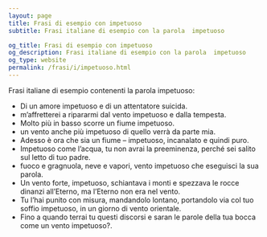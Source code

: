 ```yaml
---
layout: page
title: Frasi di esempio con impetuoso 
subtitle: Frasi italiane di esempio con la parola  impetuoso

og_title: Frasi di esempio con impetuoso 
og_description: Frasi italiane di esempio con la parola  impetuoso
og_type: website
permalink: /frasi/i/impetuoso.html
---
```


Frasi italiane di esempio contenenti la parola impetuoso:


- Di un amore impetuoso e di un attentatore suicida.
- m’affretterei a ripararmi dal vento impetuoso e dalla tempesta.
- Molto più in basso scorre un fiume impetuoso.
- un vento anche più impetuoso di quello verrà da parte mia.
- Adesso è ora che sia un fiume – impetuoso, incanalato e quindi puro.
- Impetuoso come l’acqua, tu non avrai la preeminenza, perché sei salito sul letto di tuo padre.
- fuoco e gragnuola, neve e vapori, vento impetuoso che eseguisci la sua parola.
- Un vento forte, impetuoso, schiantava i monti e spezzava le rocce dinanzi all’Eterno, ma l’Eterno non era nel vento.
- Tu l’hai punito con misura, mandandolo lontano, portandolo via col tuo soffio impetuoso, in un giorno di vento orientale.
- Fino a quando terrai tu questi discorsi e saran le parole della tua bocca come un vento impetuoso?.
